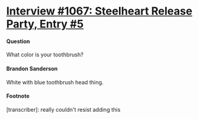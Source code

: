 # [Interview #1067: Steelheart Release Party, Entry #5](https://www.theoryland.com/intvmain.php?i=1067#5)

#### Question

What color is your toothbrush?

#### Brandon Sanderson

White with blue toothbrush head thing.

#### Footnote

[transcriber]: really couldn't resist adding this

